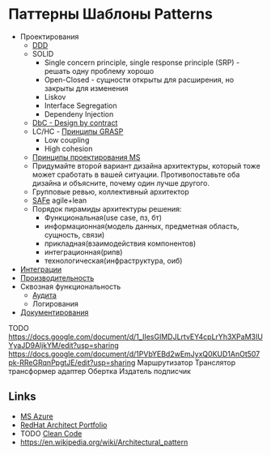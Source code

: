 # Паттерны Шаблоны Patterns

* Проектирования
  * [DDD](ddd.md)
  * SOLID
    * Single concern principle, single response principle (SRP) - решать одну проблему хорошо
    * Open-Closed - сущности открыты для расширения, но закрыты для изменения
    * Liskov
    * Interface Segregation
    * Dependeny Injection
  * [DbC - Design by contract](https://habr.com/ru/company/southbridge/blog/679906/)
  * LC/HC - [Принципы GRASP](https://rmcreative.ru/blog/post/printsipy-grasp)
    * Low coupling
    * High cohesion
  * [Принципы проектирования MS](https://docs.microsoft.com/ru-ru/azure/architecture/guide/design-principles/)
  * Придумайте второй вариант дизайна архитектуры, который тоже может сработать в вашей ситуации. Противопоставьте оба дизайна и объясните, почему один лучше другого.
  * Групповые ревью, коллективный архитектор
  * [SAFe](safe.md) agile+lean
  * Порядок пирамиды архитектуры решения:
    * Функциональная(use case, пз, бт)
    * информационная(модель данных, предметная область, сущность, связи)
    * прикладная(взаимодействия компонентов)
    * интеграционная(рипв)
    * технологическая(инфраструктура, оиб)
* [Интеграции](pattern/pattern.integration.md)
* [Производительность](pattern/pattern.perf.md)
* Сквозная функциональность
  * [Аудита](pattern/pattern.audit.md)
  * Логирования
* [Документирования](pattern/pattern.docs.md)

TODO 
https://docs.google.com/document/d/1_IIesGIMDJLrtvEY4cpLrYh3XPaM3IUYyaJD9AljkYM/edit?usp=sharing
https://docs.google.com/document/d/1PVbYEBd2wEmJyxQ0KUD1AnOt507pk-RReGRqnPpgtJE/edit?usp=sharing
Маршрутизатор
Транслятор трансформер адаптер
Обертка
Издатель подписчик


## Links

- [MS Azure](https://docs.microsoft.com/ru-ru/azure/architecture/patterns/)
- [RedHat Architect Portfolio](https://www.redhat.com/architect/portfolio/?intcmp=7013a0000025wJwAAI)
- TODO [Clean Code](pattern/cleancode.md)
- https://en.wikipedia.org/wiki/Architectural_pattern